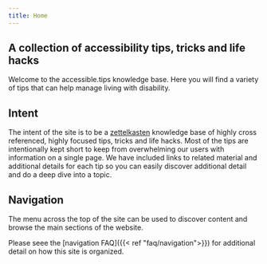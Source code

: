```yaml
---
title: Home
---
```


## A collection of accessibility tips, tricks and life hacks

Welcome to the accessible.tips knowledge base. Here you will find a variety of tips that can help manage living with disability. 

## Intent

The intent of the site is to be a [zettelkasten](https://en.wikipedia.org/wiki/Zettelkasten) knowledge base of highly cross referenced, highly focused tips, tricks and life hacks. Most of the tips are intentionally kept short to keep from overwhelming our users with information on a single page. We have included links to related material and additional details for each tip so you can easily discover additional detail and do a deep dive into a topic.

## Navigation

The menu across the top of the site can be used to discover content and browse the main sections of the website. 

Please seee the [navigation FAQ]({{< ref "faq/navigation">}}) for additional detail on how this site is organized.